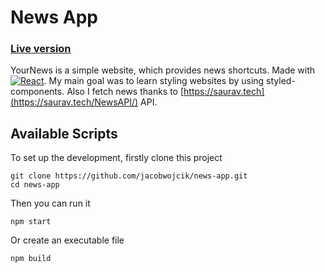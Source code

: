 # News App
### [Live version](https://jacobwojcik.github.io/news-app/)

YourNews is a simple website, which provides news shortcuts. Made with [![React](https://img.shields.io/badge/-React-61dafb?style=flat-square&logo=react&logoColor=white)]().
My main goal was to learn styling websites by using styled-components. Also I fetch news thanks to [https://saurav.tech](https://saurav.tech/NewsAPI/) API.

## Available Scripts

To set up the development, firstly clone this project
```
git clone https://github.com/jacobwojcik/news-app.git
cd news-app
```
Then you can run it
```
npm start
```
Or create an executable file
```
npm build
```


